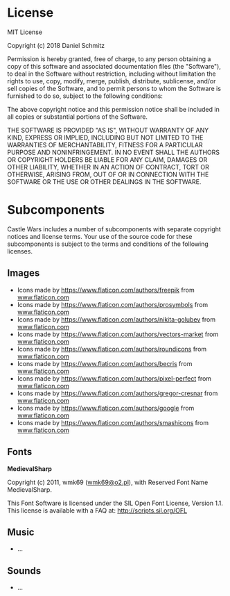 # License

MIT License

Copyright (c) 2018 Daniel Schmitz

Permission is hereby granted, free of charge, to any person obtaining a copy
of this software and associated documentation files (the "Software"), to deal
in the Software without restriction, including without limitation the rights
to use, copy, modify, merge, publish, distribute, sublicense, and/or sell
copies of the Software, and to permit persons to whom the Software is
furnished to do so, subject to the following conditions:

The above copyright notice and this permission notice shall be included in all
copies or substantial portions of the Software.

THE SOFTWARE IS PROVIDED "AS IS", WITHOUT WARRANTY OF ANY KIND, EXPRESS OR
IMPLIED, INCLUDING BUT NOT LIMITED TO THE WARRANTIES OF MERCHANTABILITY,
FITNESS FOR A PARTICULAR PURPOSE AND NONINFRINGEMENT. IN NO EVENT SHALL THE
AUTHORS OR COPYRIGHT HOLDERS BE LIABLE FOR ANY CLAIM, DAMAGES OR OTHER
LIABILITY, WHETHER IN AN ACTION OF CONTRACT, TORT OR OTHERWISE, ARISING FROM,
OUT OF OR IN CONNECTION WITH THE SOFTWARE OR THE USE OR OTHER DEALINGS IN THE
SOFTWARE.
   

# Subcomponents

Castle Wars includes a number of subcomponents with 
separate copyright notices and license terms. Your use 
of the source code for these subcomponents is subject to 
the terms and conditions of the following licenses. 


## Images

* Icons made by https://www.flaticon.com/authors/freepik from www.flaticon.com
* Icons made by https://www.flaticon.com/authors/prosymbols from www.flaticon.com 
* Icons made by https://www.flaticon.com/authors/nikita-golubev from www.flaticon.com 
* Icons made by https://www.flaticon.com/authors/vectors-market from www.flaticon.com 
* Icons made by https://www.flaticon.com/authors/roundicons from www.flaticon.com 
* Icons made by https://www.flaticon.com/authors/becris from www.flaticon.com 
* Icons made by https://www.flaticon.com/authors/pixel-perfect from www.flaticon.com
* Icons made by https://www.flaticon.com/authors/gregor-cresnar from www.flaticon.com
* Icons made by https://www.flaticon.com/authors/google from www.flaticon.com
* Icons made by https://www.flaticon.com/authors/smashicons from www.flaticon.com

## Fonts

**MedievalSharp**

Copyright (c) 2011, wmk69 (wmk69@o2.pl),
with Reserved Font Name MedievalSharp.

This Font Software is licensed under the SIL Open Font License, Version 1.1.
This license is available with a FAQ at:
http://scripts.sil.org/OFL


## Music

* ...

## Sounds

* ...
